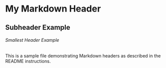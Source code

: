 # My Markdown Header

## Subheader Example

###### Smallest Header Example

This is a sample file demonstrating Markdown headers as described in the README instructions.
